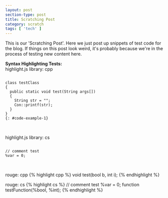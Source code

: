 ```yaml
---
layout: post
section-type: post
title: Scratching Post
category: scratch
tags: [ 'tech' ]
---
```


This is our 'Scratching Post'. Here we just post up snippets of test code for the blog. If things on this post look weird, it's probably because we're in the process of testing new content here.

<b>Syntax Highlighting Tests:</b>
<br>
highlight.js library: cpp
<pre><code class="cpp">
class testClass
{
  public static void test(String args[])
  {
    String str = "";
    Con::printf(str);
  }
}
{: #code-example-1}
</code></pre>
<br>

highlight.js library: cs
<pre><code class="cs">
// comment test
%var = 0;
</code></pre>
<br>

rouge: cpp
{% highlight cpp %}
void test(bool b, int i);
{% endhighlight %}
<br>

rouge: cs
{% highlight cs %}
// comment test
%var = 0;
function testFunction(%bool, %int);
{% endhighlight %}
<br>
